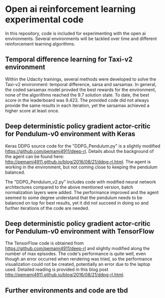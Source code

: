 # Open ai reinforcement learning experimental code
In this repository, code is included for experimenting with the open ai environments. Several environments will be tackled over time and different reinforcement learning algorithms. 


## Temporal difference learning for Taxi-v2 environment

Within the Udacity trainings, several methods were developed to solve the Taxi-v2 environment: temporal difference, sarsa and sarsamax. In general, the coded sarsamax model provded the best rewards for the environment, none of the algorithms reached the 9.7 solution state. To date, the best score in the leaderboard was 9.423. The provided code did not always provide the same results in each iteration, yet the sarsamax achieved a higher score at least once. 

## Deep deterministic policy gradient actor-critic for Pendulum-v0 environment with Keras
Keras DDPG source code for the "DDPG_Pendulum.py" is a slightly modified https://github.com/pemami4911/deep-rl. Details about the background of the agent can be found here: http://pemami4911.github.io/blog/2016/08/21/ddpg-rl.html. The agent is working in the environment, but not coming close to keeping the pendulum balanced. 

The "DDPG_Pendulum_v2.py" includes code with modified neural network architectures compared to the above mentioned version, batch normalization layers were added. The performance improved and the agent seemed to some degree understand that the pendulum needs to be balanced on top for best results, yet it did not succeed in doing so and further iterations of the code are needed. 

## Deep deterministic policy gradient actor-critic for Pendulum-v0 environment with TensorFlow

The TensorFlow code is obtained from https://github.com/pemami4911/deep-rl and slightly modified along the number of max episodes. The code's performance is quite well, even though an error occurred when rendering was tried, so the performance visualization could not be created, potentially an error due to the laptop used. Detailed reading is provided in this blog post http://pemami4911.github.io/blog/2016/08/21/ddpg-rl.html. 

## Further environments and code are tbd
